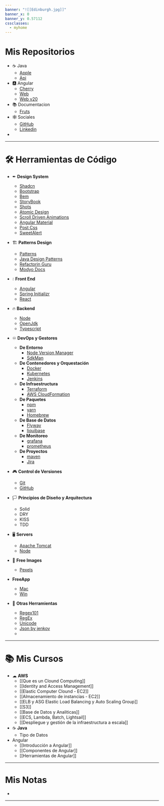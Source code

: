 ```yaml
---
banner: "![[Edinburgh.jpg]]"
banner_x: 0
banner_y: 0.57112
cssclasses:
  - myhome
---
```

# Mis Repositorios 
- ☕ Java
	- [Apple](vscode://file/D:/code/apple)
	- [Api](vscode://file/D:/code/clientes-api)
- 🅰 Angular
	- [Cherry](vscode://file/D:/code/cherry)
	- [Web](vscode://file/D:/code/clientes-web)
	- [Web v20](vscode://file/D:/code/web_v20)
- 📚 Documentacion
	- [Fruts](file://D:/code/fruts)
- 🕸 Sociales
	- [GitHub](https://github.com/Davids-Berz)
	- [Linkedin](https://www.linkedin.com/in/david-saldivar-175342264/)
- 


---
# 🛠 Herramientas de Código


- ✒ **Design System**
	- [Shadcn](https://ui.shadcn.com)
	- [Bootstrap](https://getbootstrap.com/)
	- [Bem](https://getbem.com/)
	- [StoryBook](https://storybook.js.org/)
	- [Shots](https://shots.so/)
	- [Atomic Design](https://www.uifrommars.com/atomic-design-ventajas/)
	- [Scroll Driven Animations](https://scroll-driven-animations.style/)
	- [Angular Material](https://material.angular.io/)
	- [Post Css](https://postcss.org/)
	- [SweetAlert](https://sweetalert2.github.io/)

- 🏗 **Patterns Design**
	- [Patterns](https://www.patterns.dev/)
	- [Java Design Patterns](https://java-design-patterns.com/)
	- [Refactorin Guru](https://refactoring.guru/es)
	- [Modyo Docs](https://docs.modyo.com/es/)

- 💧 **Front End**
	- [Angular](https://angular.dev/)
	- [Spring Initializr](https://start.spring.io/)
	- [React](https://es.react.dev/)

- 🔥 **Backend**
	- [Node](https://nodejs.org/en)
	- [OpenJdk](https://aws.amazon.com/es/corretto/?filtered-posts.sort-by=item.additionalFields.createdDate&filtered-posts.sort-order=desc)
	- [Typescript](https://www.typescriptlang.org/)

- ♾ **DevOps  y Gestores**
	- **De Entorno**
		- [Node Version Manager](https://github.com/nvm-sh/nvm)
		- [SdkMan](https://sdkman.io/)
	- **De Contenedores y Orquestación**
		- [Docker](https://www.docker.com/)
		- [Kubernetes](https://kubernetes.io/es/)
		- [Jenkins](https://www.jenkins.io/)
	- **De Infraestructura**
		- [Terraform](https://www.terraform.io/)
		- [AWS CloudFormation](https://aws.amazon.com/es/cloudformation/)
	- **De Paquetes**
		- [npm](https://www.npmjs.com/)
		- [yarn](https://yarnpkg.com/)
		- [Homebrew](https://brew.sh/)
	- **De Base de Datos**
		- [Flyway](https://www.red-gate.com/products/flyway/community/)
		- [liquibase](https://www.liquibase.com/)
	- **De Monitoreo**
		- [grafana](https://grafana.com/)
		- [prometheus](https://prometheus.io/)
	- **De Proyectos**
		- [maven](https://maven.apache.org/)
		- [Jira](https://www.atlassian.com/es/software/jira)
-  🎮 **Control de Versiones**
	- [Git](https://git-scm.com/)
	- [GitHub](https://github.com/)
- 🏳 **Principios de Diseño y Arquitectura**
	- Solid
	- DRY
	- KISS
	- TDD
- 🖥 **Servers**
	- [Apache Tomcat](https://tomcat.apache.org/)
	- [Node](https://nodejs.org/en)
- 📸 **Free Images**
	- [Pexels](https://www.pexels.com/)
- **FreeApp**
	- [Mac](https://www.torrentmac.net/)
	- [Win](https://filecr.com/)
- 🔧 **Otras Herramientas**
	- [Regex101](https://regex101.com/)
	- [RegEx](https://w3.unpocodetodo.info/utiles/regex.php)
	- [Unicode](https://symbl.cc/es/unicode-table/#0040)
	- [Json by jenkov](https://jenkov.com/tutorials/java-json/jackson-objectmapper.html)
	- 

---
# 📚 Mis Cursos

- ☁ **AWS**
	- [[Que es un Clound Computing]]
	- [[Identity and Access Management]]
	- [[Elastic Computer Clound - EC2]]
	- [[Almacenamiento de instancias - EC2]]
	- [[ELB y ASG Elastic Load Balancing y Auto Scaling Group]]
	- [[S3]]
	- [[Base de Datos y Analiticas]]
	- [[ECS, Lambda, Batch, Lightsail]]
	- [[Despliegue y gestión de la infraestructura a escala]]
- ☕ **Java**
	- Tipo de Datos
- Angular
	- [[Introducción a Angular]]
	- [[Componentes de Angular]]
	- [[Herramientas de Angular]]
---
# Mis Notas

- 
---
